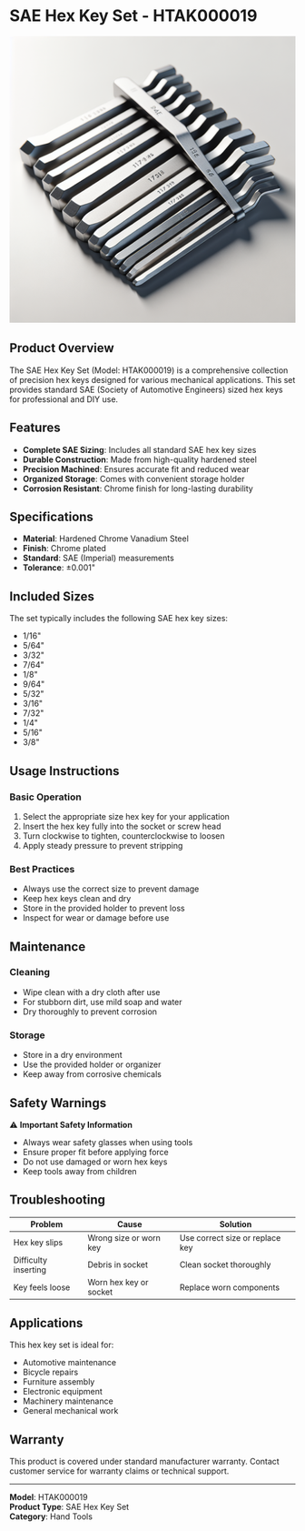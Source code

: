 # SAE Hex Key Set - HTAK000019

![SAE Hex Key Set](./img/SAE_Hex_Key_Set.png)

## Product Overview

The SAE Hex Key Set (Model: HTAK000019) is a comprehensive collection of precision hex keys designed for various mechanical applications. This set provides standard SAE (Society of Automotive Engineers) sized hex keys for professional and DIY use.

## Features

- **Complete SAE Sizing**: Includes all standard SAE hex key sizes
- **Durable Construction**: Made from high-quality hardened steel
- **Precision Machined**: Ensures accurate fit and reduced wear
- **Organized Storage**: Comes with convenient storage holder
- **Corrosion Resistant**: Chrome finish for long-lasting durability

## Specifications

- **Material**: Hardened Chrome Vanadium Steel
- **Finish**: Chrome plated
- **Standard**: SAE (Imperial) measurements
- **Tolerance**: ±0.001"

## Included Sizes

The set typically includes the following SAE hex key sizes:
- 1/16"
- 5/64"
- 3/32"
- 7/64"
- 1/8"
- 9/64"
- 5/32"
- 3/16"
- 7/32"
- 1/4"
- 5/16"
- 3/8"

## Usage Instructions

### Basic Operation
1. Select the appropriate size hex key for your application
2. Insert the hex key fully into the socket or screw head
3. Turn clockwise to tighten, counterclockwise to loosen
4. Apply steady pressure to prevent stripping

### Best Practices
- Always use the correct size to prevent damage
- Keep hex keys clean and dry
- Store in the provided holder to prevent loss
- Inspect for wear or damage before use

## Maintenance

### Cleaning
- Wipe clean with a dry cloth after use
- For stubborn dirt, use mild soap and water
- Dry thoroughly to prevent corrosion

### Storage
- Store in a dry environment
- Use the provided holder or organizer
- Keep away from corrosive chemicals

## Safety Warnings

⚠️ **Important Safety Information**
- Always wear safety glasses when using tools
- Ensure proper fit before applying force
- Do not use damaged or worn hex keys
- Keep tools away from children

## Troubleshooting

| Problem | Cause | Solution |
|---------|-------|----------|
| Hex key slips | Wrong size or worn key | Use correct size or replace key |
| Difficulty inserting | Debris in socket | Clean socket thoroughly |
| Key feels loose | Worn hex key or socket | Replace worn components |

## Applications

This hex key set is ideal for:
- Automotive maintenance
- Bicycle repairs
- Furniture assembly
- Electronic equipment
- Machinery maintenance
- General mechanical work

## Warranty

This product is covered under standard manufacturer warranty. Contact customer service for warranty claims or technical support.

---

**Model**: HTAK000019  
**Product Type**: SAE Hex Key Set  
**Category**: Hand Tools
